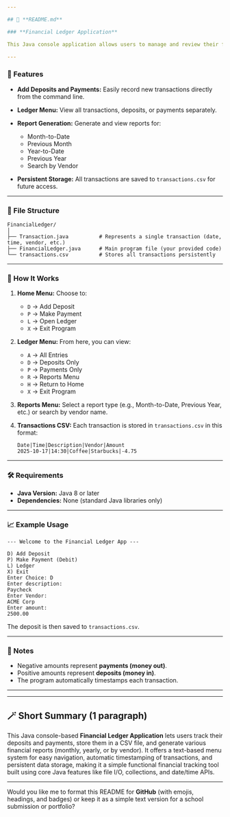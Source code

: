 ```yaml
---

## 📘 **README.md**

### **Financial Ledger Application**

This Java console application allows users to manage and review their financial transactions using a CSV file (`transactions.csv`). Users can record deposits and payments, view transaction history, and generate detailed reports based on specific time periods or vendors.

---
```


### **🧩 Features**

* **Add Deposits and Payments:**
  Easily record new transactions directly from the command line.

* **Ledger Menu:**
  View all transactions, deposits, or payments separately.

* **Report Generation:**
  Generate and view reports for:

  * Month-to-Date
  * Previous Month
  * Year-to-Date
  * Previous Year
  * Search by Vendor

* **Persistent Storage:**
  All transactions are saved to `transactions.csv` for future access.

---

### **📂 File Structure**

```
FinancialLedger/
│
├── Transaction.java          # Represents a single transaction (date, time, vendor, etc.)
├── FinancialLedger.java      # Main program file (your provided code)
└── transactions.csv          # Stores all transactions persistently
```

---

### **🧠 How It Works**

1. **Home Menu:**
   Choose to:

   * `D` → Add Deposit
   * `P` → Make Payment
   * `L` → Open Ledger
   * `X` → Exit Program

2. **Ledger Menu:**
   From here, you can view:

   * `A` → All Entries
   * `D` → Deposits Only
   * `P` → Payments Only
   * `R` → Reports Menu
   * `H` → Return to Home
   * `X` → Exit Program

3. **Reports Menu:**
   Select a report type (e.g., Month-to-Date, Previous Year, etc.) or search by vendor name.

4. **Transactions CSV:**
   Each transaction is stored in `transactions.csv` in this format:

   ```
   Date|Time|Description|Vendor|Amount
   2025-10-17|14:30|Coffee|Starbucks|-4.75
   ```

---

### **🛠️ Requirements**

* **Java Version:** Java 8 or later
* **Dependencies:** None (standard Java libraries only)

---

### **📈 Example Usage**

```
--- Welcome to the Financial Ledger App ---

D) Add Deposit
P) Make Payment (Debit)
L) Ledger
X) Exit
Enter Choice: D
Enter description:
Paycheck
Enter Vendor:
ACME Corp
Enter amount:
2500.00
```

The deposit is then saved to `transactions.csv`.

---

### **🧾 Notes**

* Negative amounts represent **payments (money out)**.
* Positive amounts represent **deposits (money in)**.
* The program automatically timestamps each transaction.

---

---

## 🪄 **Short Summary (1 paragraph)**

This Java console-based **Financial Ledger Application** lets users track their deposits and payments, store them in a CSV file, and generate various financial reports (monthly, yearly, or by vendor). It offers a text-based menu system for easy navigation, automatic timestamping of transactions, and persistent data storage, making it a simple functional financial tracking tool built using core Java features like file I/O, collections, and date/time APIs.

---

Would you like me to format this README for **GitHub** (with emojis, headings, and badges) or keep it as a simple text version for a school submission or portfolio?
